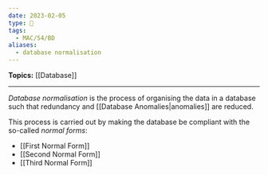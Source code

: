 ```yaml
---
date: 2023-02-05
type: 🧠
tags:
  - MAC/S4/BD
aliases:
  - database normalisation
---
```


**Topics:** [[Database]]

---

_Database normalisation_ is the process of organising the data in a database such that redundancy and [[Database Anomalies|anomalies]] are reduced.

This process is carried out by making the database be compliant with the so-called _normal forms_:

- [[First Normal Form]]
- [[Second Normal Form]]
- [[Third Normal Form]]
